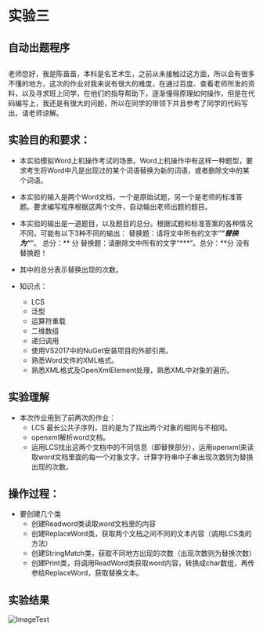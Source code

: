 # 实验三 
## 自动出题程序
## 
老师您好，我是陈苗苗，本科是名艺术生，之前从未接触过这方面，所以会有很多不懂的地方，这次的作业对我来说有很大的难度，在通过百度、查看老师所发的资料，以及寻求班上同学，在他们的指导帮助下，逐渐懂得原理如何操作，但是在代码编写上，我还是有很大的问题，所以在同学的带领下并且参考了同学的代码写出，请老师谅解。

## 实验目的和要求：
- 本实验模拟Word上机操作考试的场景。Word上机操作中有这样一种题型，要求考生将Word中凡是出现过的某个词语替换为新的词语，或者删除文中的某个词语。
 - 本实验的输入是两个Word文档，一个是原始试题，另一个是老师的标准答题。要求编写程序根据这两个文件，自动输出老师出题的题目。
 - 本实验的输出是一道题目，以及题目的总分。根据试题和标准答案的各种情况不同，可能有以下3种不同的输出：
    替换题：请将文中所有的文字“***”替换为“***”。 总分：** 分
    替换题：请删除文中所有的文字“***”。总分：**分
    没有替换题！
 - 其中的总分表示替换出现的次数。

-  知识点：
   -  LCS
   -  泛型
   -  运算符重载
   -  二维数组
   -  递归调用
   -  使用VS2017中的NuGet安装项目的外部引用。
   -  熟悉Word文件的XML格式。
   -  熟悉XML格式及OpenXmlElement处理，熟悉XML中对象的遍历。
   
 ## 实验理解
 - 本次作业用到了前两次的作业：
   - LCS 最长公共子序列，目的是为了找出两个对象的相同与不相同。
   - openxml解析word文档。
   - 运用LCS找出这两个文档中的不同信息（即替换部分），运用openxml来读取word文档里面的每一个对象文字。计算字符串中子串出现次数则为替换出现的次数。
   

## 操作过程：
 -  要创建几个类
    - 创建Readword类读取word文档里的内容
    - 创建ReplaceWord类，获取两个文档之间不同的文本内容（调用LCS类的方法）
    - 创建StringMatch类，获取不同地方出现的次数（出现次数则为替换次数）
    - 创建Print类，将调用ReadWord类获取word内容，转换成char数组，再传参给ReplaceWord，获取替换文本。
 



## 实验结果
![ImageText](http://m.qpic.cn/psb?/V10uZ7S132PBtH/WWtrGyG6PYfXkO6kAU*CMTlQikoYRywc861RodSpr6E!/b/dFIBAAAAAAAA&bo=ggIHAoICBwIRGS4!&rf=viewer_4)


     